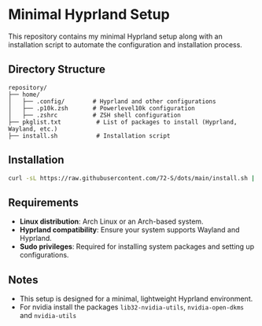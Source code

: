 # Minimal Hyprland Setup

This repository contains my minimal Hyprland setup along with an installation script to automate the configuration and installation process. 

## Directory Structure
```
repository/
├── home/
│   ├── .config/        # Hyprland and other configurations
│   ├── .p10k.zsh       # Powerlevel10k configuration
│   ├── .zshrc          # ZSH shell configuration
├── pkglist.txt          # List of packages to install (Hyprland, Wayland, etc.)
├── install.sh           # Installation script
```

## Installation
```bash
curl -sL https://raw.githubusercontent.com/72-S/dots/main/install.sh | sh
```

## Requirements
- **Linux distribution**: Arch Linux or an Arch-based system.
- **Hyprland compatibility**: Ensure your system supports Wayland and Hyprland.
- **Sudo privileges**: Required for installing system packages and setting up configurations.


## Notes
- This setup is designed for a minimal, lightweight Hyprland environment.
- For nvidia install the packages `lib32-nvidia-utils`, `nvidia-open-dkms` and `nvidia-utils`
